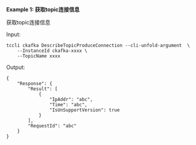 **Example 1: 获取topic连接信息**

获取topic连接信息

Input: 

```
tccli ckafka DescribeTopicProduceConnection --cli-unfold-argument  \
    --InstanceId ckafka-xxxx \
    --TopicName xxxx
```

Output: 
```
{
    "Response": {
        "Result": [
            {
                "IpAddr": "abc",
                "Time": "abc",
                "IsUnSupportVersion": true
            }
        ],
        "RequestId": "abc"
    }
}
```

